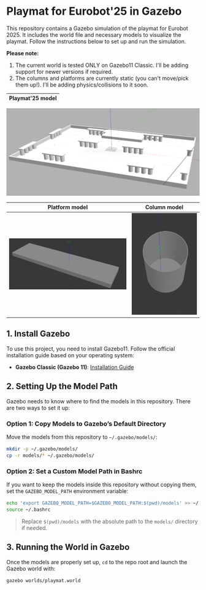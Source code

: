 # Playmat for Eurobot'25 in Gazebo

This repository contains a Gazebo simulation of the playmat for Eurobot 2025. It includes the world file and necessary models to visualize the playmat. Follow the instructions below to set up and run the simulation.

**Please note:**
1. The current world is tested ONLY on Gazebo11 Classic. I'll be adding support for newer versions if required.
2. The columns and platforms are currently static (you can't move/pick them up!). I'll be adding physics/collisions to it soon.

Playmat'25 model            |
:-------------------------:|
![](images/playmat_01.png) 

Platform model             | Column model
:-------------------------:|:-------------------------:
![](images/platform_.png)  |  ![](images/column_.png)

## 1. Install Gazebo
To use this project, you need to install Gazebo11. Follow the official installation guide based on your operating system:
- **Gazebo Classic (Gazebo 11)**: [Installation Guide](https://classic.gazebosim.org/tutorials?cat=install)

## 2. Setting Up the Model Path
Gazebo needs to know where to find the models in this repository. There are two ways to set it up:

### **Option 1: Copy Models to Gazebo’s Default Directory**
Move the models from this repository to `~/.gazebo/models/`:
```bash
mkdir -p ~/.gazebo/models/
cp -r models/* ~/.gazebo/models/
```

### **Option 2: Set a Custom Model Path in Bashrc**
If you want to keep the models inside this repository without copying them, set the `GAZEBO_MODEL_PATH` environment variable:
```bash
echo 'export GAZEBO_MODEL_PATH=$GAZEBO_MODEL_PATH:$(pwd)/models' >> ~/.bashrc
source ~/.bashrc
```
> Replace `$(pwd)/models` with the absolute path to the `models/` directory if needed.

## 3. Running the World in Gazebo
Once the models are properly set up, `cd` to the repo root and launch the Gazebo world with:
```bash
gazebo worlds/playmat.world
```

